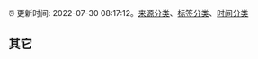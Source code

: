 :alarm_clock: 更新时间: 2022-07-30 08:17:12。[来源分类](../README.md)、[标签分类](../TAGS.md)、[时间分类](../TIMELINE.md)

## 其它



